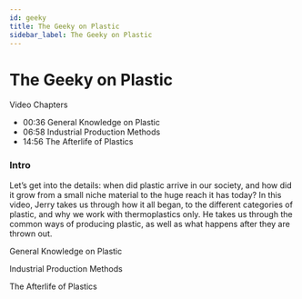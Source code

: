```yaml
---
id: geeky
title: The Geeky on Plastic
sidebar_label: The Geeky on Plastic
---
```


<style>
:root {
  --highlight: #84cfec;
  --hover: #84cfec;
}
</style>

# The Geeky on Plastic

Video Chapters

- 00:36 General Knowledge on Plastic
- 06:58 Industrial Production Methods
- 14:56 The Afterlife of Plastics

### Intro

Let’s get into the details: when did plastic arrive in our society, and how did it grow from a small niche material to the huge reach it has today? In this video, Jerry takes us through how it all began, to the different categories of plastic, and why we work with thermoplastics only. He takes us through the common ways of producing plastic, as well as what happens after they are thrown out. 

General Knowledge on Plastic

Industrial Production Methods

The Afterlife of Plastics


